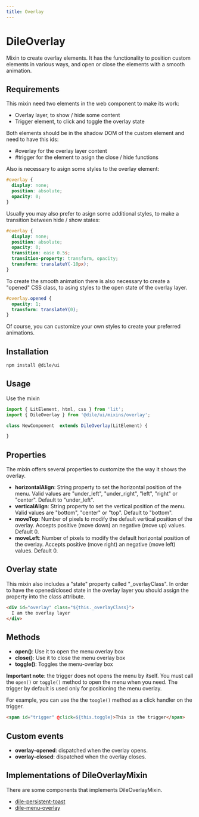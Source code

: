 ```yaml
---
title: Overlay
---
```


# DileOverlay

Mixin to create overlay elements. It has the functionality to position custom elements in various ways, and open or close the elements with a smooth animation.

## Requirements

This mixin need two elements in the web component to make its work:
- Overlay layer, to show / hide some content
- Trigger element, to click and toggle the overlay state

Both elements should be in the shadow DOM of the custom element and need to have this ids:
- #overlay for the overlay layer content
- #trigger for the element to asign the close / hide functions

Also is necessary to asign some styles to the overlay element:

```css
#overlay {
  display: none;
  position: absolute;
  opacity: 0;
}
```

Usually you may also prefer to asign some additional styles, to make a transition between hide / show states:

```css
#overlay {
  display: none;
  position: absolute;
  opacity: 0;
  transition: ease 0.5s;
  transition-property: transform, opacity;
  transform: translateY(-10px);
}
```

To create the smooth animation there is also necessary to create a "opened" CSS class, to asing styles to the open state of the overlay layer.

```css
#overlay.opened {
  opacity: 1;
  transform: translateY(0);
}
```

Of course, you can customize your own styles to create your preferred animations.

## Installation

```bash
npm install @dile/ui
```

## Usage

Use the mixin

```javascript
import { LitElement, html, css } from 'lit';
import { DileOverlay } from '@dile/ui/mixins/overlay';

class NewComponent  extends DileOverlay(LitElement) {

}
```

## Properties

The mixin offers several properties to customize the the way it shows the overlay.

- **horizontalAlign**: String property to set the horizontal position of the menu. Valid values are "under_left", "under_right", "left", "right" or "center". Default to "under_left".
- **verticalAlign**: String property to set the vertical position of the menu. Valid values are "bottom", "center" or "top". Default to "bottom".
- **moveTop**: Number of pixels to modify the default vertical position of the overlay. Accepts positive (move down) an negative (move up) values. Default 0.
- **moveLeft**: Number of pixels to modify the default horizontal position of the overlay. Accepts positive (move right) an negative (move left) values. Default 0.

## Overlay state

This mixin also includes a "state" property called "_overlayClass". In order to have the opened/closed state in the overlay layer you should assign the property into the class attribute.

```html
<div id="overlay" class="${this._overlayClass}">
  I am the overlay layer
</div>
```

## Methods

- **open()**: Use it to open the menu overlay box
- **close()**: Use it to close the menu overlay box
- **toggle()**: Toggles the menu-overlay box

**Important note**: the trigger does not opens the menu by itself. You must call the ```open()``` or ```toggle()``` method to open the menu when you need. The trigger by default is used only for positioning the menu overlay.

For example, you can use the the ```toogle()``` method as a click handler on the trigger.

```html
<span id="trigger" @click=${this.toggle}>This is the trigger</span>
```

## Custom events

- **overlay-opened**: dispatched when the overlay opens.
- **overlay-closed**: dispatched when the overlay closes.

## Implementations of DileOverlayMixin

There are some components that implements DileOverlayMixin.

- [dile-persistent-toast](/components/dile-persistent-toast)
- [dile-menu-overlay](/components/dile-menu-overlay)

